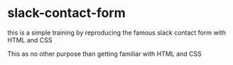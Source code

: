 # slack-contact-form

this is a simple training by reproducing the famous slack contact form with HTML and CSS

This as no other purpose than getting familiar with HTML and CSS
